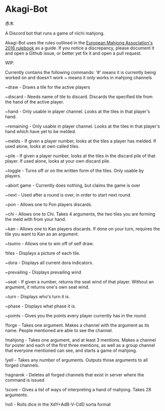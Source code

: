 ﻿# Akagi-Bot
赤木

A Discord bot that runs a game of riichi mahjong.

Akagi-Bot uses the rules outlined in the [European Mahjong Association's 2016 rulebook](http://mahjong-europe.org/portal/images/docs/Riichi-rules-2016-EN.pdf) as a guide.  If you notice a discrepancy, please document it and open a Github issue, or better yet fix it and open a pull request.  

WIP.

Currently contains the following commands:
'#' means it is currently being worked on and doesn't work
~ means it only works in mahjong channels

~draw - Draws a tile for the active players

~discard - Needs name of tile to discard.  Discards the specified tile from the hand of the active player.

~hand - Only usable in player channel.  Looks at the tiles in that player's hand.

~remaining - Only usable in player channel.  Looks at the tiles in that player's hand which have yet to be melded.

~melds - If given a player number, looks at the tiles a player has melded.  If used alone, looks at own called tiles.

~pile - If given a player number, looks at the tiles in the discard pile of that player. If used alone, looks at your own discard pile.

~toggle - Turns off or on the written form of the tiles. Only usable by players.

~abort game - Currently does nothing, but claims the game is over

~next - Used after a round is over, in order to start next round.

~pon - Allows one to Pon players discards.

~chi - Allows one to Chi.  Takes 4 arguments, the two tiles you are forming the meld with from your hand.

~kan - Allows one to Kan players discards.  If done on your turn, requires the tile you want to Kan as an argument.

~tsumo - Allows one to win off of self draw.

!tiles - Displays a picture of each tile.

~dora - Displays all current dora indicators.

~prevailing - Displays prevailing wind

~seat - If given a number, returns the seat wind of that player.  Without an argument, it returns one's own seat wind.

~turn - Displays who's turn it is.

~phase - Displays what phase it is.

~points - Gives you the points every player currently has in the round.

!forge - Takes one argument.  Makes a channel with the argument as its name. People mentioned are able to see the channel.

!mahjong - Takes one argument, and at least 3 mentions.  Makes a channel for poster and each of the first three mentions, as well as a group channel that everyone mentioned can see, and starts a game of mahjong.  

!yell - Takes any number of arguments.  Outputs those arguments to all forged channels.

!ragnarok - Deletes all forged channels that exist in server where the command is issued

!score - Gives a list of ways of interpreting a hand of mahjong.  Takes 28 arguments.

!roll - Rolls dice in the XdY+AdB-V-CdD sorta format
